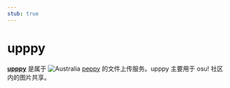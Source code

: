 ```yaml
---
stub: true
---
```


# upppy

**[upppy](https://up.ppy.sh)** 是属于 ![][flag_AU] [peppy](https://osu.ppy.sh/users/2) 的文件上传服务。upppy 主要用于 osu! 社区内的图片共享。

[flag_AU]: /wiki/shared/flag/AU.gif "Australia"
